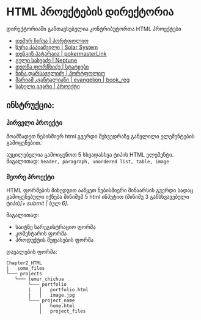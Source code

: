 # HTML პროექტების დირექტორია

დირექტორიაში განთავსებულია კონტრიბუტორთა HTML პროექტები

- [თემურ ჩიჩუა | პორტფოლიო](/Chapter2_HTML/projects/portfolio/Temur_Chichua)
- [ზურა პაპიაშვილი | Solar System](/Chapter2_HTML/projects/Zura_Papiashvili)
- [თენგიზ პატარაია | pokermaster](/Chapter2_HTML/projects/Tengiz_Pataraia)[Link](https://pokermaster.000webhostapp.com/)
- [გული სახვაძე | Neptune](/Chapter2_HTML/projects/Guli_Sakhvadze)
- [თეონა ფორჩხიძე | სტატიები](/Chapter2_HTML/projects/Teona_Porchkhidze)
- [ნინა დარსაველიძე | პორტფოლიო](/Chapter2_HTML/projects/Nina_Darsavelidze)
- [მარიამ კვანტალიანი | evangelion | book_reg](/Chapter2_HTML/projects/mariam_kvantaliani)
- [სახელი გვარი | პროექტი](/მისამართი)


## ინსტრუქცია:

### პირველი პროექტი
მოამზადეთ ნებისმიერ html გვერდი შეხვედრაზე განვლილი ელემენტების გამოყენებით. 

აუცილებელია გამოიყენოთ 5 სხვადასხვა ტიპის HTML ელემენტი.
მაგალითად: ```header, paragraph, unordered list, table, image```

### მეორე პროექტი

HTML ფორმების მიხედვით ააწყეთ ნებისმიერი შინაარსის გვერდი სადაც გამოყენებული იქნება
მინიმუმ 5 html ინპუტით (მინიმუ 3 განსხვავებული ტიპი)_[+ submit | სულ 6]_.

მაგალითად:
- საიტზე სარეგისტრაციო ფორმა
- კომენტარის ფორმა
- პროდუქტის შეფასების ფორმა

დავალების ფორმა:
```
Chapter2_HTML
│   some_files
└─── projects
   └─── temur_chichua
        └─── portfolio
        |   │   portfolio.html
        |   │   image.jpg
        └─── project_name
            │   home.html
            │   project_files    
```
